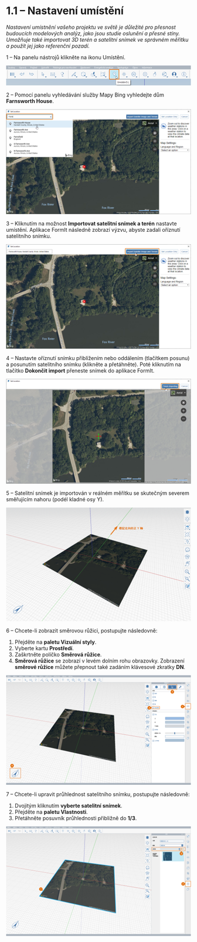 # 1.1 – Nastavení umístění

_Nastavení umístnění vašeho projektu ve světě je důležité pro přesnost budoucích modelových analýz, jako jsou studie oslunění a přesné stíny. Umožňuje také importovat 3D terén a satelitní snímek ve správném měřítku a použít jej jako referenční pozadí._

1 – Na panelu nástrojů klikněte na ikonu Umístění.

![](<../../.gitbook/assets/0 (2).png>)

2 – Pomocí panelu vyhledávání služby Mapy Bing vyhledejte dům **Farnsworth House**.

![](<../../.gitbook/assets/1 (20).png>)

3 – Kliknutím na možnost **Importovat satelitní snímek a terén** nastavte umístění. Aplikace FormIt následně zobrazí výzvu, abyste zadali oříznutí satelitního snímku.

![](<../../.gitbook/assets/2 (13).png>)

4 – Nastavte oříznutí snímku přiblížením nebo oddálením (tlačítkem posunu) a posunutím satelitního snímku (klikněte a přetáhněte). Poté kliknutím na tlačítko **Dokončit import** přeneste snímek do aplikace FormIt.

![](<../../.gitbook/assets/3 (2).png>)

5 – Satelitní snímek je importován v reálném měřítku se skutečným severem směřujícím nahoru (podél kladné osy Y).

![](<../../.gitbook/assets/4 (14).png>)

6 – Chcete-li zobrazit směrovou růžici, postupujte následovně:

1. Přejděte na **paletu Vizuální styly**.
2. Vyberte kartu **Prostředí**.
3. Zaškrtněte políčko **Směrová růžice**.
4. **Směrová růžice** se zobrazí v levém dolním rohu obrazovky. Zobrazení **směrové růžice** můžete přepnout také zadáním klávesové zkratky **DN**.

![](<../../.gitbook/assets/5 (13).png>)

7 – Chcete-li upravit průhlednost satelitního snímku, postupujte následovně:

1. Dvojitým kliknutím **vyberte satelitní snímek**.
2. Přejděte na **paletu Vlastnosti**.
3. Přetáhněte posuvník průhlednosti přibližně do **1/3**.

![](<../../.gitbook/assets/6 (2).png>)
